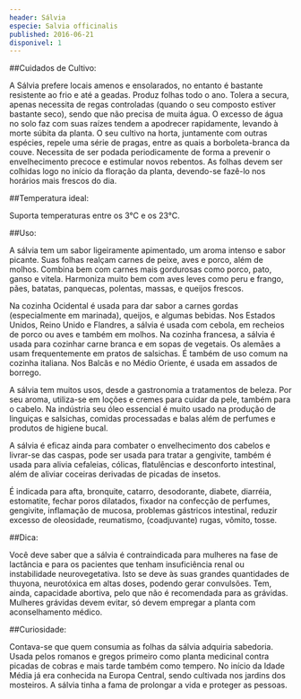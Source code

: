 ```yaml
---
header: Sálvia 
especie: Salvia officinalis
published: 2016-06-21
disponivel: 1
---
```



##Cuidados de Cultivo:


A Sálvia prefere locais amenos e ensolarados, no entanto é bastante resistente ao frio e até a geadas. Produz folhas todo o ano.
Tolera a secura, apenas necessita de regas controladas (quando o seu composto estiver bastante seco), sendo que não precisa de muita água. O excesso de água no solo faz com suas raízes tendem a apodrecer rapidamente, levando à morte súbita da planta. 
O seu cultivo na horta, juntamente com outras espécies, repele uma série de pragas, entre as quais a borboleta-branca da couve.
Necessita de ser podada periodicamente de forma a prevenir o envelhecimento precoce e estimular novos rebentos. 
As folhas devem ser colhidas logo no início da floração da planta, devendo-se fazê-lo nos horários mais frescos do dia.


##Temperatura ideal:

Suporta temperaturas entre os 3°C e os 23°C. 


##Uso:

A sálvia tem um sabor ligeiramente apimentado, um aroma intenso e sabor picante. Suas folhas realçam carnes de peixe, aves e porco, além de molhos. Combina bem com carnes mais gordurosas como porco, pato, ganso e vitela. Harmoniza muito bem com aves leves como peru e frango, pães, batatas, panquecas, polentas, massas, e queijos frescos.

Na cozinha Ocidental é usada para dar sabor a carnes gordas (especialmente em marinada), queijos, 
e algumas bebidas. Nos Estados Unidos, Reino Unido e Flandres, a sálvia é usada com cebola, 
em recheios de porco ou aves e também em molhos. Na cozinha francesa, a sálvia é usada para cozinhar
 carne branca e em sopas de vegetais. Os alemães a usam frequentemente em pratos de salsichas. 
É também de uso comum na cozinha italiana. Nos Balcãs e no Médio Oriente, é usada em assados de borrego.

A sálvia tem muitos usos, desde a gastronomia a tratamentos de beleza. Por seu aroma, utiliza-se em loções e cremes para cuidar da pele, também para o cabelo. Na indústria seu óleo essencial é muito usado na produção de linguiças e salsichas, comidas processadas e balas além de perfumes e produtos de higiene bucal.

A sálvia é eficaz ainda para combater o envelhecimento dos cabelos e livrar-se das caspas, pode ser usada para tratar a gengivite, também é usada para alivia cefaleias, cólicas, flatulências e desconforto intestinal, além de aliviar coceiras derivadas de picadas de insetos.
 
É indicada para afta, bronquite, catarro, desodorante, diabete, diarréia, estomatite,
 fechar poros dilatados, fixador na confecção de perfumes, gengivite, inflamação de mucosa, problemas 
 gástricos intestinal, reduzir excesso de oleosidade, reumatismo, (coadjuvante) rugas, vômito, tosse. 
 
##Dica:

Você deve saber que a sálvia é contraindicada para mulheres na fase de lactância e para os pacientes que tenham insuficiência renal ou instabilidade neurovegetativa. Isto se deve às suas grandes quantidades de thuyona, neurotóxica em altas doses, podendo gerar convulsões. Tem, ainda, capacidade abortiva, pelo que não é recomendada para as grávidas. Mulheres grávidas devem evitar, só devem empregar a planta com aconselhamento médico.

##Curiosidade:

Contava-se que quem consumia as folhas da sálvia adquiria sabedoria. Usada pelos romanos e gregos primeiro como planta medicinal contra picadas de cobras e mais tarde também como tempero. No início da Idade Média já era conhecida na Europa Central, sendo cultivada nos jardins dos mosteiros. A sálvia tinha a fama de prolongar a vida e proteger as pessoas. 


